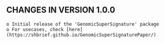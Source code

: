 CHANGES IN VERSION 1.0.0
------------------------

    o Initial release of the 'GenomicSuperSignature' package   
    o For usecases, check [here](https://shbrief.github.io/GenomicSuperSignaturePaper/)

